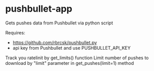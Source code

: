 # pushbullet-app
Gets pushes data from Pushbullet via python script

Requires:
* https://github.com/rbrcsk/pushbullet.py
* api key from Pushbullet and use PUSHBULLET_API_KEY
 
 Track you ratelinit by get_limits() function
 Limit number of pushes to download by "limit" parameter in get_pushes(limit=1) method
 
 
